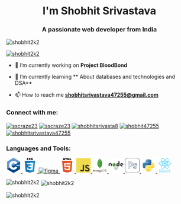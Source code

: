 <h1 align="center">I'm Shobhit Srivastava</h1>
<h3 align="center">A passionate web developer from India</h3>

<p align="left"> <img src="https://komarev.com/ghpvc/?username=shobhit2k2&label=Profile%20views&color=0e75b6&style=flat" alt="shobhit2k2" /> </p>

<p align="left"> <a href="https://github.com/ryo-ma/github-profile-trophy"><img src="https://github-profile-trophy.vercel.app/?username=shobhit2k2" alt="shobhit2k2" /></a> </p>

- 🔭 I’m currently working on **Project BloodBond**

- 🌱 I’m currently learning ** About databases and technologies and DSA**

- 📫 How to reach me **shobhitsrivastava47255@gmail.com**

<h3 align="left">Connect with me:</h3>
<p align="left">
<a href="https://instagram.com/sscraze23" target="blank"><img align="center" src="https://raw.githubusercontent.com/rahuldkjain/github-profile-readme-generator/master/src/images/icons/Social/instagram.svg" alt="sscraze23" height="30" width="40" /></a>
<a href="https://www.codechef.com/users/sscraze23" target="blank"><img align="center" src="https://cdn.jsdelivr.net/npm/simple-icons@3.1.0/icons/codechef.svg" alt="sscraze23" height="30" width="40" /></a>
<a href="https://www.hackerrank.com/shobhitsrivasta8" target="blank"><img align="center" src="https://raw.githubusercontent.com/rahuldkjain/github-profile-readme-generator/master/src/images/icons/Social/hackerrank.svg" alt="shobhitsrivasta8" height="30" width="40" /></a>
<a href="https://www.leetcode.com/shobhit47255" target="blank"><img align="center" src="https://raw.githubusercontent.com/rahuldkjain/github-profile-readme-generator/master/src/images/icons/Social/leet-code.svg" alt="shobhit47255" height="30" width="40" /></a>
<a href="https://auth.geeksforgeeks.org/user/shobhitsrivastava47255" target="blank"><img align="center" src="https://raw.githubusercontent.com/rahuldkjain/github-profile-readme-generator/master/src/images/icons/Social/geeks-for-geeks.svg" alt="shobhitsrivastava47255" height="30" width="40" /></a>
</p>

<h3 align="left">Languages and Tools:</h3>
<p align="left"> <a href="https://www.w3schools.com/cpp/" target="_blank" rel="noreferrer"> <img src="https://raw.githubusercontent.com/devicons/devicon/master/icons/cplusplus/cplusplus-original.svg" alt="cplusplus" width="40" height="40"/> </a> <a href="https://www.w3schools.com/css/" target="_blank" rel="noreferrer"> <img src="https://raw.githubusercontent.com/devicons/devicon/master/icons/css3/css3-original-wordmark.svg" alt="css3" width="40" height="40"/> </a> <a href="https://www.figma.com/" target="_blank" rel="noreferrer"> <img src="https://www.vectorlogo.zone/logos/figma/figma-icon.svg" alt="figma" width="40" height="40"/> </a> <a href="https://www.w3.org/html/" target="_blank" rel="noreferrer"> <img src="https://raw.githubusercontent.com/devicons/devicon/master/icons/html5/html5-original-wordmark.svg" alt="html5" width="40" height="40"/> </a> <a href="https://developer.mozilla.org/en-US/docs/Web/JavaScript" target="_blank" rel="noreferrer"> <img src="https://raw.githubusercontent.com/devicons/devicon/master/icons/javascript/javascript-original.svg" alt="javascript" width="40" height="40"/> </a> <a href="https://www.mongodb.com/" target="_blank" rel="noreferrer"> <img src="https://raw.githubusercontent.com/devicons/devicon/master/icons/mongodb/mongodb-original-wordmark.svg" alt="mongodb" width="40" height="40"/> </a> <a href="https://nodejs.org" target="_blank" rel="noreferrer"> <img src="https://raw.githubusercontent.com/devicons/devicon/master/icons/nodejs/nodejs-original-wordmark.svg" alt="nodejs" width="40" height="40"/> </a> <a href="https://www.photoshop.com/en" target="_blank" rel="noreferrer"> <img src="https://raw.githubusercontent.com/devicons/devicon/master/icons/photoshop/photoshop-line.svg" alt="photoshop" width="40" height="40"/> </a> <a href="https://www.python.org" target="_blank" rel="noreferrer"> <img src="https://raw.githubusercontent.com/devicons/devicon/master/icons/python/python-original.svg" alt="python" width="40" height="40"/> </a> <a href="https://reactjs.org/" target="_blank" rel="noreferrer"> <img src="https://raw.githubusercontent.com/devicons/devicon/master/icons/react/react-original-wordmark.svg" alt="react" width="40" height="40"/> </a> </p>

<p><img align="left" src="https://github-readme-stats.vercel.app/api/top-langs?username=shobhit2k2&show_icons=true&locale=en&layout=compact" alt="shobhit2k2" /></p>

<p>&nbsp;<img align="center" src="https://github-readme-stats.vercel.app/api?username=shobhit2k2&show_icons=true&locale=en" alt="shobhit2k2" /></p>

<p><img align="center" src="https://github-readme-streak-stats.herokuapp.com/?user=shobhit2k2&" alt="shobhit2k2" /></p>
